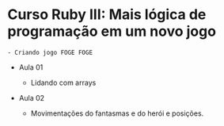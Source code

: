 # Curso Ruby III: Mais lógica de programação em um novo jogo
    - Criando jogo FOGE FOGE

- Aula 01
    - Lidando com arrays
    
- Aula 02
    - Movimentações do fantasmas e do herói e posições.

